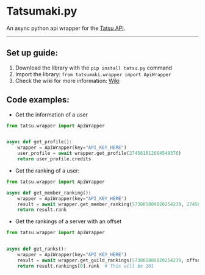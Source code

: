 # Tatsumaki.py

An async python api wrapper for the [Tatsu API](https://dev.tatsu.gg/).

---

## Set up guide:

1. Download the library with the `pip install tatsu.py` command
2. Import the library: `from tatsumaki.wrapper import ApiWrapper`
3. Check the wiki for more information: [Wiki](https://github.com/PumPum7/Tatsu.py/wiki/Guide)

## Code examples:

- Get the information of a user

```python
from tatsu.wrapper import ApiWrapper


async def get_profile():
    wrapper = ApiWrapper(key="API_KEY_HERE")
    user_profile = await wrapper.get_profile(274561812664549376)
    return user_profile.credits
```

- Get the ranking of a user:
```python
from tatsu.wrapper import ApiWrapper

async def get_member_ranking():
    wrapper = ApiWrapper(key="API_KEY_HERE")
    result = await wrapper.get_member_ranking(573885009820254239, 274561812664549376)
    return result.rank
```

- Get the rankings of a server with an offset

```python
from tatsu.wrapper import ApiWrapper


async def get_ranks():
    wrapper = ApiWrapper(key="API_KEY_HERE")
    result = await wrapper.get_guild_rankings(573885009820254239, offset=100)
    return result.rankings[0].rank  # This will be 101
```




